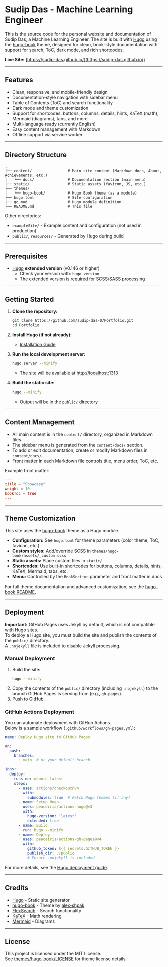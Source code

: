 # Sudip Das - Machine Learning Engineer

This is the source code for the personal website and documentation of Sudip Das, a Machine Learning Engineer. The site is built with [Hugo](https://gohugo.io/) using the [hugo-book](https://github.com/alex-shpak/hugo-book) theme, designed for clean, book-style documentation with support for search, ToC, dark mode, and rich shortcodes.

**Live Site:** [https://sudip-das.github.io/](https://sudip-das.github.io/)

---

## Features

- Clean, responsive, and mobile-friendly design
- Documentation-style navigation with sidebar menu
- Table of Contents (ToC) and search functionality
- Dark mode and theme customization
- Support for shortcodes: buttons, columns, details, hints, KaTeX (math), Mermaid (diagrams), tabs, and more
- Multi-language ready (currently English)
- Easy content management with Markdown
- Offline support via service worker

---

## Directory Structure

```
.
├── content/                # Main site content (Markdown docs, About, Achievements, etc.)
│   └── docs/               # Documentation section (main menu)
├── static/                 # Static assets (favicon, JS, etc.)
├── themes/
│   └── hugo-book/          # Hugo Book theme (as a module)
├── hugo.toml               # Site configuration
├── go.mod                  # Hugo module definition
└── README.md               # This file
```

Other directories:
- `exampleSite/` - Example content and configuration (not used in production)
- `public/`, `resources/` - Generated by Hugo during build

---

## Prerequisites

- [Hugo](https://gohugo.io/getting-started/installing/) **extended version** (v0.146 or higher)
  - Check your version with: `hugo version`
  - The extended version is required for SCSS/SASS processing

---

## Getting Started

1. **Clone the repository:**
   ```sh
   git clone https://github.com/sudip-das-0/Portfolio.git
   cd Portfolio
   ```

2. **Install Hugo (if not already):**
   - [Installation Guide](https://gohugo.io/getting-started/installing/)

3. **Run the local development server:**
   ```sh
   hugo server --minify
   ```
   - The site will be available at [http://localhost:1313](http://localhost:1313)

4. **Build the static site:**
   ```sh
   hugo --minify
   ```
   - Output will be in the `public/` directory

---

## Content Management

- All main content is in the `content/` directory, organized in Markdown files.
- The sidebar menu is generated from the `content/docs/` section.
- To add or edit documentation, create or modify Markdown files in `content/docs/`.
- Front matter in each Markdown file controls title, menu order, ToC, etc.

Example front matter:
```toml
---
title = "Showcase"
weight = 10
bookToC = true
---
```

---

## Theme Customization

This site uses the [hugo-book](https://github.com/alex-shpak/hugo-book) theme as a Hugo module.

- **Configuration:** See `hugo.toml` for theme parameters (color theme, ToC, favicon, etc.)
- **Custom styles:** Add/override SCSS in `themes/hugo-book/assets/_custom.scss`
- **Static assets:** Place custom files in `static/`
- **Shortcodes:** Use built-in shortcodes for buttons, columns, details, hints, KaTeX, Mermaid, tabs, etc.
- **Menu:** Controlled by the `BookSection` parameter and front matter in docs

For full theme documentation and advanced customization, see the [hugo-book README](https://github.com/alex-shpak/hugo-book#readme).

---

## Deployment

**Important:** GitHub Pages uses Jekyll by default, which is not compatible with Hugo sites.  
To deploy a Hugo site, you must build the site and publish the contents of the `public/` directory.  
A `.nojekyll` file is included to disable Jekyll processing.

### Manual Deployment

1. Build the site:
   ```sh
   hugo --minify
   ```
2. Copy the contents of the `public/` directory (including `.nojekyll`) to the branch GitHub Pages is serving from (e.g., `gh-pages`).
3. Push to GitHub.

### GitHub Actions Deployment

You can automate deployment with GitHub Actions.  
Below is a sample workflow (`.github/workflows/gh-pages.yml`):

```yaml
name: Deploy Hugo site to GitHub Pages

on:
  push:
    branches:
      - main  # or your default branch

jobs:
  deploy:
    runs-on: ubuntu-latest
    steps:
      - uses: actions/checkout@v4
        with:
          submodules: true  # Fetch Hugo themes (if any)
      - name: Setup Hugo
        uses: peaceiris/actions-hugo@v3
        with:
          hugo-version: 'latest'
          extended: true
      - name: Build
        run: hugo --minify
      - name: Deploy
        uses: peaceiris/actions-gh-pages@v4
        with:
          github_token: ${{ secrets.GITHUB_TOKEN }}
          publish_dir: ./public
          # Ensure .nojekyll is included
```

For more details, see the [Hugo deployment guide](https://gohugo.io/hosting-and-deployment/hosting-on-github/).

---

## Credits

- [Hugo](https://gohugo.io/) - Static site generator
- [hugo-book](https://github.com/alex-shpak/hugo-book) - Theme by [alex-shpak](https://github.com/alex-shpak)
- [FlexSearch](https://github.com/nextapps-de/flexsearch) - Search functionality
- [KaTeX](https://katex.org/) - Math rendering
- [Mermaid](https://mermaid-js.github.io/) - Diagrams

---

## License

This project is licensed under the MIT License.  
See [themes/hugo-book/LICENSE](themes/hugo-book/LICENSE) for theme license details.
